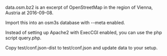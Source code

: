 data.osm.bz2 is an excerpt of OpenStreetMap in the region of Vienna, Austria at 2016-09-08.

Import this into an osm3s database with --meta enabled.

Instead of setting up Apache2 with ExecCGI enabled, you can use the php script query.php.

Copy test/conf.json-dist to test/conf.json and update data to your setup.
